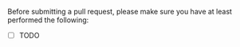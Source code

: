 Before submitting a pull request, please make sure you have at least performed the following:

- [ ] TODO
